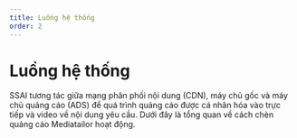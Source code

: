 ```yaml
---
title: Luồng hệ thống
order: 2
---
```

# Luồng hệ thống
SSAI tương tác giữa mạng phân phối nội dung (CDN), máy chủ gốc và máy chủ quảng cáo (ADS) để quá trình quảng cáo được cá nhân hóa vào trực tiếp và video về nội dung yêu cầu. Dưới đây là tổng quan về cách chèn quảng cáo Mediatailor hoạt động.
